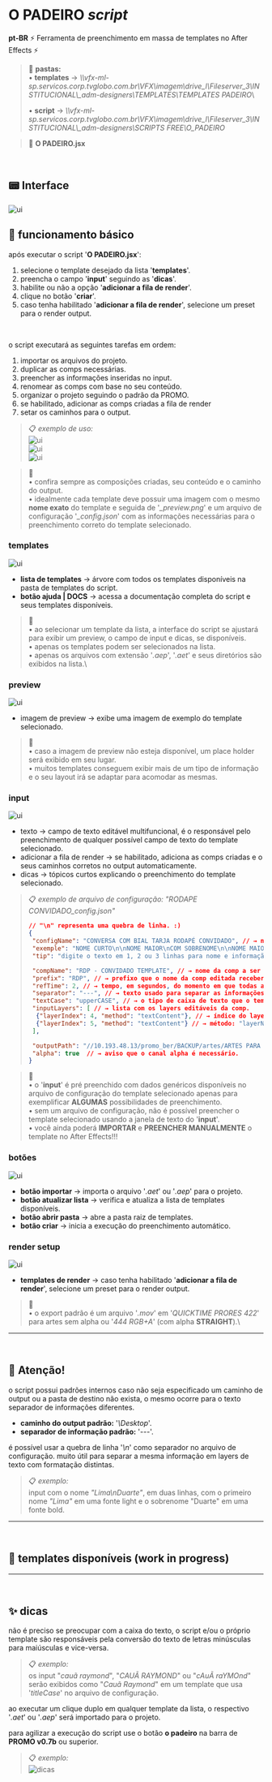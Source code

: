 # O PADEIRO *script*

**pt-BR** ⚡ Ferramenta de preenchimento em massa de templates no After Effects ⚡

> 📂 **pastas:**\
> • **templates** → *\\\\vfx-ml-sp.servicos.corp.tvglobo.com.br\VFX\imagem\drive_l\Fileserver_3\INSTITUCIONAL\\_adm-designers\TEMPLATES\TEMPLATES PADEIRO*\
>
> • **script** → *\\\\vfx-ml-sp.servicos.corp.tvglobo.com.br\VFX\imagem\drive_l\Fileserver_3\INSTITUCIONAL\\_adm-designers\SCRIPTS FREE\O_PADEIRO*

> 📑 **O PADEIRO.jsx**

<br/>

## 📟 Interface

![ui](images/o_padeiro_ui.png)

## 📌 funcionamento básico

após executar o script '**O PADEIRO.jsx**':

1. selecione o template desejado da lista '**templates**'.
2. preencha o campo '**input**' seguindo as '**dicas**'.
3. habilite ou não a opção '**adicionar a fila de render**'.
4. clique no botão '**criar**'.
5. caso tenha habilitado '**adicionar a fila de render**', selecione um preset para o render output.

<br/>

o script executará as seguintes tarefas em ordem:

1. importar os arquivos do projeto.
2. duplicar as comps necessárias.
3. preencher as informações inseridas no input.
4. renomear as comps com base no seu conteúdo.
5. organizar o projeto seguindo o padrão da PROMO.
6. se habilitado, adicionar as comps criadas a fila de render
7. setar os caminhos para o output.

> 📋 *exemplo de uso:*\
> ![ui](gifs/ui_1.gif)\
> ![ui](gifs/ui_2.gif)\
> ![ui](gifs/ui_3.gif)

> 🚩\
> • confira sempre as composições criadas, seu conteúdo e o caminho do output.\
> • idealmente cada template deve possuir uma imagem com o mesmo **nome exato** do template e seguida de '*_preview.png*' e um arquivo de configuração '*_config.json*' com as informações necessárias para o preenchimento correto do template selecionado.

### templates

![ui](images/templates_ui.png)

- **lista de templates** → árvore com todos os templates disponíveis na pasta de templates do script.
- **botão ajuda | DOCS** → acessa a documentação completa do script e seus templates disponíveis.

> 🚩\
> • ao selecionar um template da lista, a interface do script se ajustará para exibir um preview, o campo de input e dicas, se disponíveis.\
> • apenas os templates podem ser selecionados na lista.\
> • apenas os arquivos com extensão '*.aep*', '*.aet*' e seus diretórios são exibidos na lista.\

### preview

![ui](images/preview_ui.png)

- imagem de preview → exibe uma imagem de exemplo do template selecionado.

> 🚩\
> • caso a imagem de preview não esteja disponível, um place holder será exibido em seu lugar.\
> • muitos templates conseguem exibir mais de um tipo de informação e o seu layout irá se adaptar para acomodar as mesmas.

### input

![ui](images/input_ui.png)

- texto → campo de texto editável multifuncional, é o responsável pelo preenchimento de qualquer possível campo de texto do template selecionado.
- adicionar a fila de render → se habilitado, adiciona as comps criadas e o seus caminhos corretos no output automaticamente.
- dicas → tópicos curtos explicando o preenchimento do template selecionado.

> 📋 *exemplo de arquivo de configuração:* *"RODAPE CONVIDADO_config.json"*
>
> ```json
> // "\n" representa uma quebra de linha. :)
> {
>  "configName": "CONVERSA COM BIAL TARJA RODAPÉ CONVIDADO", // → nome da configuração.
>  "exemple": "NOME CURTO\n\nNOME MAIOR\nCOM SOBRENOME\n\nNOME MAIOR\nCOM SOBRENOME\n---\nINFORMAÇÃO", // → texto de exemplo do input.
>  "tip": "digite o texto em 1, 2 ou 3 linhas para nome e informação.\n\nuse 1 linha com '---' para separar nome e informação.\n\nuse 1 linha vazia para separar mais de 1 versão do mesmo template selecionado.\n\nuse os controles nos efeitos do layer 'ctrl'.", // → texto com as dicas de preenchimento.
>
>  "compName": "RDP - CONVIDADO TEMPLATE", // → nome da comp a ser editada.
>  "prefix": "RDP", // → prefixo que o nome da comp editada receberá.
>  "refTime": 2, // → tempo, em segundos, do momento em que todas as infos preenchidas estão visíveis na comp.
>  "separator": "---", // → texto usado para separar as informações de tipos diferentes.
>  "textCase": "upperCASE", // → o tipo de caixa de texto que o template deve receber: "upperCASE", "lowerCase" ou "titleCase".
>  "inputLayers": [ // → lista com os layers editáveis da comp.
>   {"layerIndex": 4, "method": "textContent"}, // → índice do layer: 1, 2, 3, etc.
>   {"layerIndex": 5, "method": "textContent"} // → método: "layerName" renomeia o layer ou "textContent" preenche o conteúdo de um layer de texto.
>  ],
>
>  "outputPath": "//10.193.48.13/promo_ber/BACKUP/artes/ARTES PARA EDICAO/CONVERSA COM BIAL/CONVIDADOS", // → caminho padrão do output.
>  "alpha": true  // → aviso que o canal alpha é necessário.
> }
> ```

> 🚩\
> • o '**input**' é pré preenchido com dados genéricos disponíveis no arquivo de configuração do template selecionado apenas para exemplificar **ALGUMAS** possibilidades de preenchimento.\
> • sem um arquivo de configuração, não é possível preencher o template selecionado usando a janela de texto do '**input**'.\
> • você ainda poderá **IMPORTAR** e **PREENCHER MANUALMENTE** o template no After Effects!!!

### botões

![ui](images/botoes_ui.png)

- **botão importar** → importa o arquivo '*.aet*' ou '*.aep*' para o projeto.
- **botão atualizar lista** → verifica e atualiza a lista de templates disponíveis.
- **botão abrir pasta** → abre a pasta raiz de templates.
- **botão criar** → inicia a execução do preenchimento automático.

### render setup

![ui](images/render_ui.png)

- **templates de render** → caso tenha habilitado '**adicionar a fila de render**', selecione um preset para o render output.

> 🚩\
> • o export padrão é um arquivo '*.mov*' em '*QUICKTIME PRORES 422*' para artes sem alpha ou '*444 RGB+A*' (com alpha **STRAIGHT**).\

---

<br/>

## 🚨 Atenção!

o script possui padrões internos caso não seja especificado um caminho de output ou a pasta de destino não exista, o mesmo ocorre para o texto separador de informações diferentes.

- **caminho do output padrão:** '*\Desktop*'.
- **separador de informação padrão:** '*---*'.

é possível usar a quebra de linha '*\n*' como separador no arquivo de configuração. muito útil para separar a mesma informação em layers de texto com formatação distintas.

> 📋 *exemplo:*\
> input com o nome *"Lima\nDuarte"*, em duas linhas, com o primeiro nome *"Lima"* em uma fonte light e o sobrenome "Duarte" em uma fonte bold.

---

<br/>

## 🧾 templates disponíveis (work in progress)

---

<br/>

## ✨ dicas

não é preciso se preocupar com a caixa do texto, o script e/ou o próprio template são responsáveis pela conversão do texto de letras minúsculas para maiúsculas e vice-versa.

> 📋 *exemplo:*\
> os input "*cauã raymond*", "*CAUÃ RAYMOND*" ou "*cAuÃ raYMOnd*" serão exibidos como "*Cauã Raymond*" em um template que usa '*titleCase*' no arquivo de configuração.

ao executar um clique duplo em qualquer template da lista, o respectivo '*.aet*' ou '*.aep*' será importado para o projeto.

para agilizar a execução do script use o botão **o padeiro** na barra de **PROMO v0.7b** ou superior.

> 📋 *exemplo:*\
> ![dicas](gifs/dica_1.gif)
